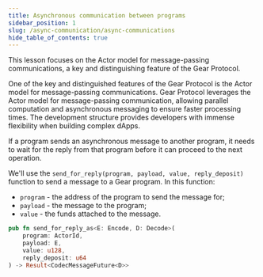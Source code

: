 ```yaml
---
title: Asynchronous communication between programs
sidebar_position: 1
slug: /async-communication/async-communications
hide_table_of_contents: true
---
```


This lesson focuses on the Actor model for message-passing communications, a key and distinguishing feature of the Gear Protocol.

One of the key and distinguished features of the Gear Protocol is the Actor model for message-passing communications. Gear Protocol leverages the Actor model for message-passing communication, allowing parallel computation and asynchronous messaging to ensure faster processing times. The development structure provides developers with immense flexibility when building complex dApps.

If a program sends an asynchronous message to another program, it needs to wait for the reply from that program before it can proceed to the next operation.

We'll use the `send_for_reply(program, payload, value, reply_deposit)` function to send a message to a Gear program. In this function:

- `program` - the address of the program to send the message for;
- `payload` - the message to the program;
- `value` - the funds attached to the message.

```rust
pub fn send_for_reply_as<E: Encode, D: Decode>(
    program: ActorId,
    payload: E,
    value: u128,
    reply_deposit: u64
) -> Result<CodecMessageFuture<D>>
```
